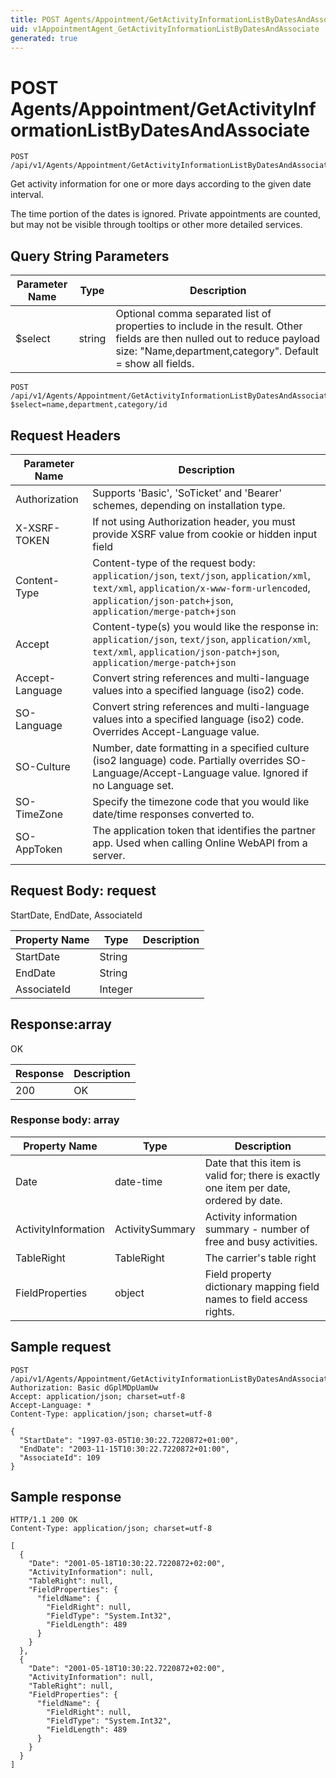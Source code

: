 ```yaml
---
title: POST Agents/Appointment/GetActivityInformationListByDatesAndAssociate
uid: v1AppointmentAgent_GetActivityInformationListByDatesAndAssociate
generated: true
---
```


# POST Agents/Appointment/GetActivityInformationListByDatesAndAssociate

```http
POST /api/v1/Agents/Appointment/GetActivityInformationListByDatesAndAssociate
```

Get activity information for one or more days according to the given date interval.


The time portion of the dates is ignored. Private appointments are counted, but may not be visible through tooltips or other more detailed services.






## Query String Parameters

| Parameter Name | Type |  Description |
|----------------|------|--------------|
| $select | string |  Optional comma separated list of properties to include in the result. Other fields are then nulled out to reduce payload size: "Name,department,category". Default = show all fields. |

```http
POST /api/v1/Agents/Appointment/GetActivityInformationListByDatesAndAssociate?$select=name,department,category/id
```


## Request Headers

| Parameter Name | Description |
|----------------|-------------|
| Authorization  | Supports 'Basic', 'SoTicket' and 'Bearer' schemes, depending on installation type. |
| X-XSRF-TOKEN   | If not using Authorization header, you must provide XSRF value from cookie or hidden input field |
| Content-Type | Content-type of the request body: `application/json`, `text/json`, `application/xml`, `text/xml`, `application/x-www-form-urlencoded`, `application/json-patch+json`, `application/merge-patch+json` |
| Accept         | Content-type(s) you would like the response in: `application/json`, `text/json`, `application/xml`, `text/xml`, `application/json-patch+json`, `application/merge-patch+json` |
| Accept-Language | Convert string references and multi-language values into a specified language (iso2) code. |
| SO-Language | Convert string references and multi-language values into a specified language (iso2) code. Overrides Accept-Language value. |
| SO-Culture | Number, date formatting in a specified culture (iso2 language) code. Partially overrides SO-Language/Accept-Language value. Ignored if no Language set. |
| SO-TimeZone | Specify the timezone code that you would like date/time responses converted to. |
| SO-AppToken | The application token that identifies the partner app. Used when calling Online WebAPI from a server. |

## Request Body: request 

StartDate, EndDate, AssociateId 

| Property Name | Type |  Description |
|----------------|------|--------------|
| StartDate | String |  |
| EndDate | String |  |
| AssociateId | Integer |  |

## Response:array

OK

| Response | Description |
|----------------|-------------|
| 200 | OK |

### Response body: array

| Property Name | Type |  Description |
|----------------|------|--------------|
| Date | date-time | Date that this item is valid for; there is exactly one item per date, ordered by date. |
| ActivityInformation | ActivitySummary | Activity information summary - number of free and busy activities. |
| TableRight | TableRight | The carrier's table right |
| FieldProperties | object | Field property dictionary mapping field names to field access rights. |

## Sample request

```http!
POST /api/v1/Agents/Appointment/GetActivityInformationListByDatesAndAssociate
Authorization: Basic dGplMDpUamUw
Accept: application/json; charset=utf-8
Accept-Language: *
Content-Type: application/json; charset=utf-8

{
  "StartDate": "1997-03-05T10:30:22.7220872+01:00",
  "EndDate": "2003-11-15T10:30:22.7220872+01:00",
  "AssociateId": 109
}
```

## Sample response

```http_
HTTP/1.1 200 OK
Content-Type: application/json; charset=utf-8

[
  {
    "Date": "2001-05-18T10:30:22.7220872+02:00",
    "ActivityInformation": null,
    "TableRight": null,
    "FieldProperties": {
      "fieldName": {
        "FieldRight": null,
        "FieldType": "System.Int32",
        "FieldLength": 489
      }
    }
  },
  {
    "Date": "2001-05-18T10:30:22.7220872+02:00",
    "ActivityInformation": null,
    "TableRight": null,
    "FieldProperties": {
      "fieldName": {
        "FieldRight": null,
        "FieldType": "System.Int32",
        "FieldLength": 489
      }
    }
  }
]
```